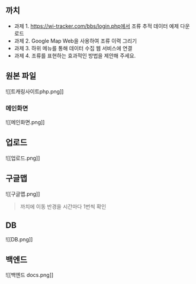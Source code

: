 ## 까치

- 과제 1. https://wi-tracker.com/bbs/login.php에서 조류 추적 데이터 예제 다운로드
- 과제 2. Google Map Web을 사용하여 조류 이력 그리기
- 과제 3. 하위 메뉴를 통해 데이터 수집 웹 서비스에 연결
- 과제 4. 조류를 표현하는 효과적인 방법을 제안해 주세요.
## 원본 파일
![[트캐링사이트php.png]]

### 메인화면
![[메인화면.png]]
## 업로드
![[업로드.png]]

## 구글맵
![[구글맵.png]]
> 까치에 이동 반경을 시간마다 1번씩 확인 

## DB
![[DB.png]]

## 백엔드
![[백엔드 docs.png]]